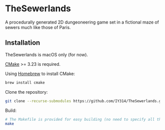 # TheSewerlands
A procedurally generated 2D dungeoneering game set in a fictional maze of sewers much like those of Paris.

## Installation
TheSewerlands is macOS only (for now).

[CMake](https://cmake.org/download/) >= 3.23 is required.

Using [Homebrew](https://brew.sh/) to install CMake:
```sh
brew install cmake
```

Clone the repository:
```sh
git clone --recurse-submodules https://github.com/IY314/TheSewerlands.git
```

Build:
```sh
# The Makefile is provided for easy building (no need to specify all the flags!)
make
```
